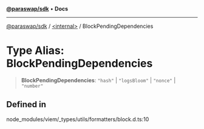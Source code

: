 [**@paraswap/sdk**](../../README.md) • **Docs**

***

[@paraswap/sdk](../../globals.md) / [\<internal\>](../README.md) / BlockPendingDependencies

# Type Alias: BlockPendingDependencies

> **BlockPendingDependencies**: `"hash"` \| `"logsBloom"` \| `"nonce"` \| `"number"`

## Defined in

node\_modules/viem/\_types/utils/formatters/block.d.ts:10

